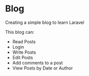 # Blog
Creating a simple blog to learn Laravel 

This blog can:
- Read Posts
- Login
- Write Posts
- Edit Posts
- Add comments to a post
- View Posts by Date or Author
